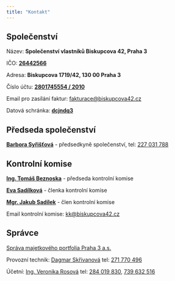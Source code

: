 ```yaml
---
title: "Kontakt"
---
```


## Společenství

Název: **Společenství vlastníků Biskupcova 42, Praha 3**

IČO: [**26442566**](https://or.justice.cz/ias/ui/rejstrik-firma.vysledky?subjektId=547780&typ=PLATNY)

Adresa: **Biskupcova 1719/42, 130 00 Praha 3**

Číslo účtu: [**2801745554 / 2010**](https://ib.fio.cz/ib/transparent?a=2801745554)

Email pro zasílání faktur: [fakturace@biskupcova42.cz](mailto:fakturace@biskupcova42.cz)

Datová schránka: [**dcjndq3**](https://www.mojedatovaschranka.cz/sds/detail?dbid=dcjndq3)

## Předseda společenství

[**Barbora Syřišťová**](mailto:syristova@smppraha3.cz) - předsedkyně společenství, tel: [227 031 788](tel:+420227031788)

## Kontrolní komise

[**Ing. Tomáš Beznoska**](mailto:beznoska@biskupcova42.cz) - předseda kontrolní komise

[**Eva Sadílková**](mailto:sadilkova@biskupcova42.cz) - členka kontrolní komise

[**Mgr. Jakub Sadílek**](mailto:sadilek@biskupcova42.cz) - člen kontrolní komise

Email kontrolní komise: [kk@biskupcova42.cz](mailto:kk@biskupcova42.cz)

## Správce

[Správa majetkového portfolia Praha 3 a.s.](https://www.spravanemovitosti.online/) 

Provozní technik: [Dagmar Skřivanová](mailto:skrivanova@smppraha3.cz) tel: [271 770 496](tel:+420271770496)

Účetní: [Ing. Veronika Rosová](mailto:rosova@smppraha3.cz) tel: [284 019 830](tel:+420284019830), [739 632 516](tel:+420739632516)
